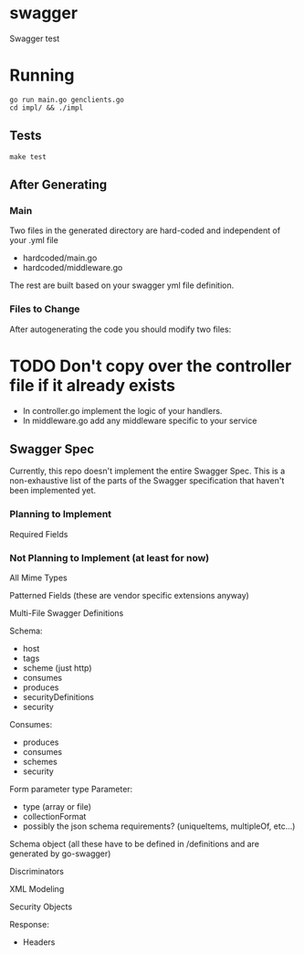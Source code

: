 # swagger
Swagger test

# Running
```
go run main.go genclients.go
cd impl/ && ./impl
```

## Tests
```
make test
```

## After Generating

### Main
Two files in the generated directory are hard-coded and independent of your .yml file
- hardcoded/main.go
- hardcoded/middleware.go

The rest are built based on your swagger yml file definition.

### Files to Change
After autogenerating the code you should modify two files:
# TODO Don't copy over the controller file if it already exists
- In controller.go implement the logic of your handlers.
- In middleware.go add any middleware specific to your service


## Swagger Spec

Currently, this repo doesn't implement the entire Swagger Spec. This is a non-exhaustive list of the parts of the Swagger specification that haven't been implemented yet.

### Planning to Implement
Required Fields

### Not Planning to Implement (at least for now)
All Mime Types

Patterned Fields (these are vendor specific extensions anyway)

Multi-File Swagger Definitions

Schema:
- host
- tags
- scheme (just http)
- consumes
- produces
- securityDefinitions
- security

Consumes:
- produces
- consumes
- schemes
- security

Form parameter type
Parameter:
- type (array or file)
- collectionFormat
- possibly the json schema requirements? (uniqueItems, multipleOf, etc...)

Schema object (all these have to be defined in /definitions and are generated by go-swagger)

Discriminators

XML Modeling

Security Objects

Response:
  - Headers

